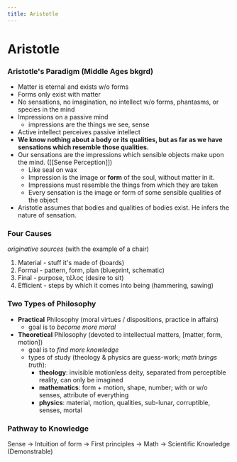 ```yaml
---
title: Aristotle
---
```

# Aristotle


### Aristotle's Paradigm (Middle Ages bkgrd)
- Matter is eternal and exists w/o forms
- Forms only exist with matter
- No sensations, no imagination, no intellect w/o forms, phantasms, or species in the mind
- Impressions on a passive mind 
	- impressions are the things we see, sense
- Active intellect perceives passive intellect
- **We know nothing about a body or its qualities, but as far as we have sensations which resemble those qualities.**
- Our sensations are the impressions which sensible objects make upon the mind. ([[Sense Perception]])
	- Like seal on wax
	- Impression is the image or **form** of the soul, without matter in it.
	- Impressions must resemble the things from which they are taken
	- Every sensation is the image or form of some sensible qualities of the object
- Aristotle assumes that bodies and qualities of bodies exist. He infers the nature of sensation.


### Four Causes
*originative sources*
(with the example of a chair)
1. Material - stuff it's made of (boards)
2. Formal - pattern, form, plan (blueprint, schematic)
3. Final - purpose, τέλος (desire to sit)
4. Efficient - steps by which it comes into being (hammering, sawing)


### Two Types of Philosophy

- **Practical** Philosophy (moral virtues / dispositions, practice in affairs)
	- goal is to *become more moral*
- **Theoretical** Philosophy (devoted to intellectual matters, [matter, form, motion])
	- goal is to *find more knowledge*
	- types of study (theology & physics are guess-work; *math brings truth*):
		- **theology**: invisible motionless deity, separated from perceptible reality, can only be imagined
		- **mathematics**: form + motion, shape, number; with or w/o senses, attribute of everything
		- **physics**: material, motion, qualities, sub-lunar, corruptible, senses, mortal


### Pathway to Knowledge
Sense -> Intuition of form -> First principles -> Math -> Scientific Knowledge (Demonstrable)
